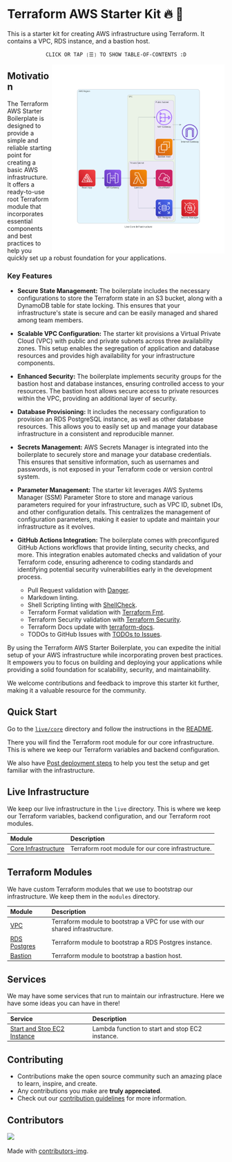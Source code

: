 # Terraform AWS Starter Kit 🔥 🚀

This is a starter kit for creating AWS infrastructure using Terraform. It
contains a VPC, RDS instance, and a bastion host.

<div align="center">

```ocaml
CLICK OR TAP ❲☰❳ TO SHOW TABLE-OF-CONTENTS :D
```

</div> <!-- center -->

<picture>
  <source media="(prefers-color-scheme: dark)" alt="" align="right" width="400px" srcset="./tools/dac/live_core_infrastructure.png"/>
  <img alt="" align="right" width="400px" src="./tools/dac/live_core_infrastructure.png"/>
</picture>

## Motivation

The Terraform AWS Starter Boilerplate is designed to provide a simple and reliable starting point for creating a basic AWS infrastructure. It offers a ready-to-use root Terraform module that incorporates essential components and best practices to help you quickly set up a robust foundation for your applications.

### Key Features

- **Secure State Management:** The boilerplate includes the necessary configurations to store the Terraform state in an S3 bucket, along with a DynamoDB table for state locking. This ensures that your infrastructure's state is secure and can be easily managed and shared among team members.

- **Scalable VPC Configuration:** The starter kit provisions a Virtual Private Cloud (VPC) with public and private subnets across three availability zones. This setup enables the segregation of application and database resources and provides high availability for your infrastructure components.

- **Enhanced Security:** The boilerplate implements security groups for the bastion host and database instances, ensuring controlled access to your resources. The bastion host allows secure access to private resources within the VPC, providing an additional layer of security.

- **Database Provisioning:** It includes the necessary configuration to provision an RDS PostgreSQL instance, as well as other database resources. This allows you to easily set up and manage your database infrastructure in a consistent and reproducible manner.

- **Secrets Management:** AWS Secrets Manager is integrated into the boilerplate to securely store and manage your database credentials. This ensures that sensitive information, such as usernames and passwords, is not exposed in your Terraform code or version control system.

- **Parameter Management:** The starter kit leverages AWS Systems Manager (SSM) Parameter Store to store and manage various parameters required for your infrastructure, such as VPC ID, subnet IDs, and other configuration details. This centralizes the management of configuration parameters, making it easier to update and maintain your infrastructure as it evolves.

- **GitHub Actions Integration:** The boilerplate comes with preconfigured GitHub Actions workflows that provide linting, security checks, and more. This integration enables automated checks and validation of your Terraform code, ensuring adherence to coding standards and identifying potential security vulnerabilities early in the development process.

  - Pull Request validation with [Danger](https://danger.systems/js).
  - Markdown linting.
  - Shell Scripting linting with [ShellCheck](https://www.shellcheck.net).
  - Terraform Format validation with [Terraform Fmt](https://www.terraform.io/docs/commands/fmt.html).
  - Terraform Security validation with [Terraform Security](https://github.com/aquasecurity/tfsec).
  - Terraform Docs update with [terraform-docs](https://terraform-docs.io/).
  - TODOs to GitHub Issues with [TODOs to Issues](https://github.com/alstr/todo-to-issue-action).

By using the Terraform AWS Starter Boilerplate, you can expedite the initial setup of your AWS infrastructure while incorporating proven best practices. It empowers you to focus on building and deploying your applications while providing a solid foundation for scalability, security, and maintainability.

We welcome contributions and feedback to improve this starter kit further, making it a valuable resource for the community.

## Quick Start

Go to the [`live/core`](./live/core) directory and follow the instructions in the
[README](./live/core/README.md).

There you will find the Terraform root module for our core infrastructure. This
is where we keep our Terraform variables and backend configuration.

We also have [Post deployment steps](./live/core/README.md#post-deployment-steps)
to help you test the setup and get familiar with the infrastructure.

## Live Infrastructure

We keep our live infrastructure in the `live` directory. This is where we keep
our Terraform variables, backend configuration, and our Terraform root modules.

| Module                                       | Description                                        |
| :------------------------------------------- | :------------------------------------------------- |
| [Core Infrastructure](./live/core/README.md) | Terraform root module for our core infrastructure. |

## Terraform Modules

We have custom Terraform modules that we use to bootstrap our infrastructure. We
keep them in the `modules` directory.

| Module                                             | Description                                                                 |
| :------------------------------------------------- | :-------------------------------------------------------------------------- |
| [VPC](./modules/vpc/README.md)                     | Terraform module to bootstrap a VPC for use with our shared infrastructure. |
| [RDS Postgres](./modules/rds-postgresql/README.md) | Terraform module to bootstrap a RDS Postgres instance.                      |
| [Bastion](./modules/bastion/README.md)             | Terraform module to bootstrap a bastion host.                               |

## Services

We may have some services that run to maintain our infrastructure. Here we have some ideas
you can have in there!

| Service                                                                                                                          | Description                                     |
| :------------------------------------------------------------------------------------------------------------------------------- | :---------------------------------------------- |
| [Start and Stop EC2 Instance](https://github.com/nanlabs/devops-reference/tree/main/examples/serverless-start-stop-ec2-instance) | Lambda function to start and stop EC2 instance. |

## Contributing

- Contributions make the open source community such an amazing place to learn, inspire, and create.
- Any contributions you make are **truly appreciated**.
- Check out our [contribution guidelines](./CONTRIBUTING.md) for more information.

## Contributors

<a href="https://github.com/nanlabs/terraform-aws-starter/contributors">
  <img src="https://contrib.rocks/image?repo=nanlabs/terraform-aws-starter"/>
</a>

Made with [contributors-img](https://contrib.rocks).
